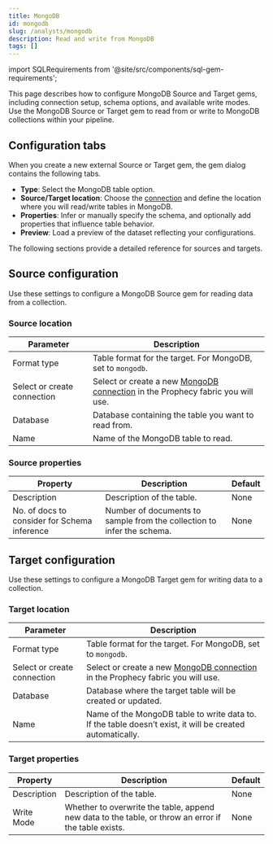 ```yaml
---
title: MongoDB
id: mongodb
slug: /analysts/mongodb
description: Read and write from MongoDB
tags: []
---
```


import SQLRequirements from '@site/src/components/sql-gem-requirements';

<SQLRequirements
  execution_engine="Prophecy Automate"
  sql_package_name=""
  sql_package_version=""
/>

This page describes how to configure MongoDB Source and Target gems, including connection setup, schema options, and available write modes. Use the MongoDB Source or Target gem to read from or write to MongoDB collections within your pipeline.

## Configuration tabs

When you create a new external Source or Target gem, the gem dialog contains the following tabs.

- **Type**: Select the MongoDB table option.
- **Source/Target location**: Choose the [connection](/administration/fabrics/prophecy-fabrics/connections/) and define the location where you will read/write tables in MongoDB.
- **Properties**: Infer or manually specify the schema, and optionally add properties that influence table behavior.
- **Preview**: Load a preview of the dataset reflecting your configurations.

The following sections provide a detailed reference for sources and targets.

## Source configuration

Use these settings to configure a MongoDB Source gem for reading data from a collection.

### Source location

| Parameter                   | Description                                                                                                                                    |
| --------------------------- | ---------------------------------------------------------------------------------------------------------------------------------------------- |
| Format type                 | Table format for the target. For MongoDB, set to `mongodb`.                                                                                    |
| Select or create connection | Select or create a new [MongoDB connection](/administration/fabrics/prophecy-fabrics/connections/mongodb) in the Prophecy fabric you will use. |
| Database                    | Database containing the table you want to read from.                                                                                           |
| Name                        | Name of the MongoDB table to read.                                                                                                             |

### Source properties

| Property                                     | Description                                                            | Default |
| -------------------------------------------- | ---------------------------------------------------------------------- | ------- |
| Description                                  | Description of the table.                                              | None    |
| No. of docs to consider for Schema inference | Number of documents to sample from the collection to infer the schema. | None    |

## Target configuration

Use these settings to configure a MongoDB Target gem for writing data to a collection.

### Target location

| Parameter                   | Description                                                                                                                                    |
| --------------------------- | ---------------------------------------------------------------------------------------------------------------------------------------------- |
| Format type                 | Table format for the target. For MongoDB, set to `mongodb`.                                                                                    |
| Select or create connection | Select or create a new [MongoDB connection](/administration/fabrics/prophecy-fabrics/connections/mongodb) in the Prophecy fabric you will use. |
| Database                    | Database where the target table will be created or updated.                                                                                    |
| Name                        | Name of the MongoDB table to write data to. If the table doesn’t exist, it will be created automatically.                                      |

### Target properties

| Property    | Description                                                                                          | Default |
| ----------- | ---------------------------------------------------------------------------------------------------- | ------- |
| Description | Description of the table.                                                                            | None    |
| Write Mode  | Whether to overwrite the table, append new data to the table, or throw an error if the table exists. | None    |
